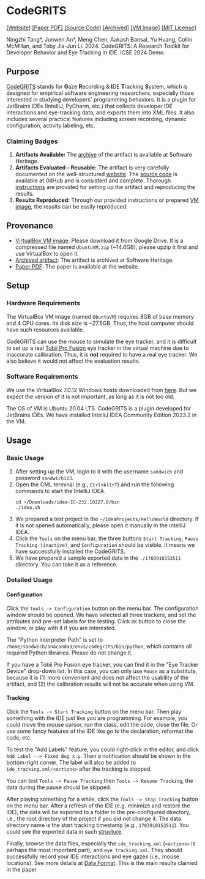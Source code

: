 # CodeGRITS

[[Website]](https://codegrits.github.io/CodeGRITS/) [[Paper PDF]](https://codegrits.github.io/CodeGRITS/static/paper.pdf) [[Source Code]](https://github.com/codegrits/CodeGRITS/) [[Archived]](https://archive.softwareheritage.org/swh:1:dir:8d3350b8efc8e545689565fddf1d8af55371d758) [[VM Image]](https://drive.google.com/file/d/13U2AjbTkbDwzwN-b_AJeQgavkYi2Q8wv/view?usp=drive_link) [[MIT License]](https://github.com/codegrits/CodeGRITS/blob/main/LICENSE) 

Ningzhi Tang\*, Junwen An\*, Meng Chen, Aakash Bansal, Yu Huang, Collin McMillan, and Toby Jia-Jun Li. 2024. CodeGRITS: A Research Toolkit for Developer Behavior and Eye Tracking in IDE. ICSE 2024 Demo.

## Purpose

[CodeGRITS](https://codegrits.github.io/CodeGRITS/) stands for **G**aze **R**ecording & **I**DE **T**racking **S**ystem, which is designed for empirical software engineering researchers, especially those interested in studying developers' programming behaviors. It is a plugin for JetBrains IDEs (IntelliJ, PyCharm, etc.) that collects developer IDE interactions and eye-tracking data, and exports them into XML files. It also includes several practical features including screen recording, dynamic configuration, activity labeling, etc.

### Claiming Badges

1. **Artifacts Available:** The [archive](https://archive.softwareheritage.org/swh:1:dir:8d3350b8efc8e545689565fddf1d8af55371d758) of the artifact is available at Software Heritage.
2. **Artifacts Evaluated – Reusable:** The artifact is very carefully documented on the well-structured [website](https://codegrits.github.io/CodeGRITS/). The [source code](https://github.com/codegrits/CodeGRITS/) is available at GitHub and is consistent and complete. Thorough [instructions](https://codegrits.github.io/CodeGRITS/usage-guide/) are provided for setting up the artifact and reproducing the results.
3. **Results Reproduced:** Through our provided instructions or prepared [VM image](https://drive.google.com/file/d/13U2AjbTkbDwzwN-b_AJeQgavkYi2Q8wv/view?usp=drive_link), the results can be easily reproduced.

## Provenance

- [VirtualBox VM image](https://drive.google.com/file/d/13U2AjbTkbDwzwN-b_AJeQgavkYi2Q8wv/view?usp=drive_link): Please download it from Google Drive. It is a compressed file named `UbuntuVM.zip` (~14.6GB), please upzip it first and use VirtualBox to open it.
- [Archived artifact](https://archive.softwareheritage.org/swh:1:dir:8d3350b8efc8e545689565fddf1d8af55371d758): The artifact is archived at Software Heritage.
- [Paper PDF](https://codegrits.github.io/CodeGRITS/static/paper.pdf): The paper is available at the website.

## Setup

### Hardware Requirements

The VirtualBox VM image (named `UbuntuVM`) requires 8GB of base memory and 4 CPU cores. Its disk size is ~27.5GB. Thus, the host computer should have such resources available.

CodeGRITS can use the mouse to simulate the eye tracker, and it is difficult to set up a real [Tobii Pro Fusion](https://www.tobii.com/products/eye-trackers/screen-based/tobii-pro-fusion) eye tracker in the virtual machine due to inaccurate calibration. Thus, it is **not** required to have a real eye tracker. We also believe it would not affect the evaluation results.

### Software Requirements

We use the VirtualBox 7.0.12 Windows hosts downloaded from [here](https://download.virtualbox.org/virtualbox/7.0.12/VirtualBox-7.0.12-159484-Win.exe). But we expect the version of it is not important, as long as it is not too old.

The OS of VM is Ubuntu 20.04 LTS. CodeGRITS is a plugin developed for JetBrains IDEs. We have installed IntelliJ IDEA Community Edition 2023.2 in the VM.

## Usage

### Basic Usage

1. After setting up the VM, login to it with the username `sandwich` and password `sandwich123`.
2. Open the CML terminal (e.g., `Ctrl+Alt+T`) and run the following commands to start the IntelliJ IDEA.
   ```shell
   cd ~/Downloads/idea-IC-232.10227.8/bin
   ./idea.sh
   ```
3. We prepared a test project in the `~/IdeaProjects/HelloWorld` directory. If it is not opened automatically, please open it manually in the IntelliJ IDEA.
4. Click the `Tools` on the menu bar, the three buttons `Start Tracking`, `Pause Tracking (inactive)`, and `Configuration` should be visible. It means we have successfully installed the CodeGRITS.
5. We have prepared a sample exported data in the `./1703910153511` directory. You can take it as a reference.

### Detailed Usage

#### Configuration

Click the `Tools -> Configuration` button on the menu bar. The configuration window should be opened. We have selected all three trackers, and set the attributes and pre-set labels for the testing. Click `OK` button to close the window, or play with it if you are interested.

The "Python Interpreter Path" is set to `/home/sandwich/anaconda3/envs/codegrits/bin/python`, which contains all required Python libraries. Please do not change it.

If you have a Tobii Pro Fusion eye tracker, you can find it in the "Eye Tracker Device" drop-down list. In this case, you can only use `Mouse` as a substitute, because it is (1) more convenient and does not affect the usability of the artifact, and (2) the calibration results will not be accurate when using VM.

#### Tracking

Click the `Tools -> Start Tracking` button on the menu bar. Then play something with the IDE just like you are programming. For example, you could move the mouse cursor, run the class, edit the code, close the file. Or use some fancy features of the IDE like go to the declaration, reformat the code, etc.

To test the "Add Labels" feature, you could right-click in the editor, and click `Add Label --> Fixed Bug x.y`. Then a notification should be shown in the bottom-right corner. The label will also be added to `ide_tracking.xml/<actions>` after the tracking is stopped.

You can test `Tools -> Pause Tracking` then `Tools -> Resume Tracking`, the data during the pause should be skipped.

After playing something for a while, click the `Tools -> Stop Tracking` button on the menu bar. After a refresh of the IDE (e.g. minimize and restore the IDE), the data will be exported to a folder in the pre-configured directory, i.e., the root directory of the project if you did not change it. The data directory name is the start tracking timestamp (e.g., `1703910153511`). You could see the exported data in such [structure](https://codegrits.github.io/CodeGRITS/data-format/#data-directory-structure).

Finally, browse the data files, especially the `ide_tracking.xml` (`<actions>` is perhaps the most important part), and `eye_tracking.xml`. They should successfully record your IDE interactions and eye gazes (i.e., mouse locations). See more details at [Data Format](https://codegrits.github.io/CodeGRITS/data-format/). This is the main results claimed in the paper.
